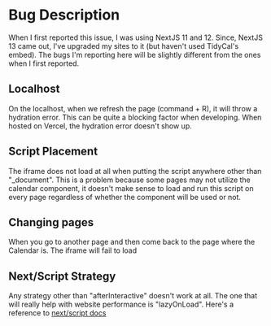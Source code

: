 # Bug Description

When I first reported this issue, I was using NextJS 11 and 12. Since, NextJS 13 came out, I've upgraded my sites to it (but haven't used TidyCal's embed). The bugs I'm reporting here will be slightly different from the ones when I first reported.

## Localhost

On the localhost, when we refresh the page (command + R), it will throw a hydration error. This can be quite a blocking factor when developing. When hosted on Vercel, the hydration error doesn't show up.

## Script Placement

The iframe does not load at all when putting the script anywhere other than "\_document". This is a problem because some pages may not utilize the calendar component, it doesn't make sense to load and run this script on every page regardless of whether the component will be used or not.

## Changing pages

When you go to another page and then come back to the page where the Calendar is. The iframe will fail to load

## Next/Script Strategy

Any strategy other than "afterInteractive" doesn't work at all. The one that will really help with website performance is "lazyOnLoad".
Here's a reference to [next/script docs](https://nextjs.org/docs/api-reference/next/script)

